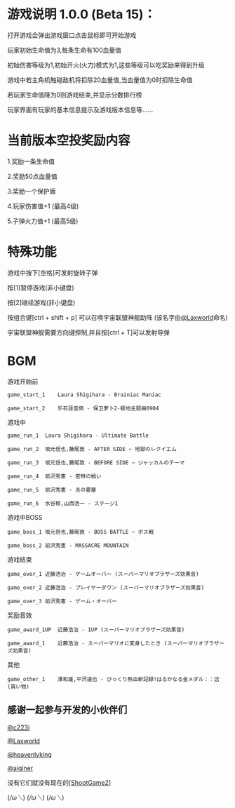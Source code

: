 # 游戏说明 1.0.0 (Beta 15)：

打开游戏会弹出游戏窗口点击鼠标即可开始游戏

玩家初始生命值为3,每条生命有100血量值

初始伤害等级为1,初始开火(火力)模式为1,这些等级可以吃奖励来得到升级

游戏中若主角机触碰敌机将扣除20血量值,当血量值为0时扣除生命值

若玩家生命值降为0则游戏结束,并显示分数排行榜

玩家界面有玩家的基本信息提示及游戏版本信息等......

# 当前版本空投奖励内容

1.奖励一条生命值

2.奖励50点血量值

3.奖励一个保护盾

4.玩家伤害值+1 (最高4级)

5.子弹火力值+1 (最高5级)

# 特殊功能

游戏中按下[空格]可发射旋转子弹

按[1]暂停游戏(非小键盘)

按[2]继续游戏(非小键盘)

按组合键[ctrl + shift + p] 可以召唤宇宙联盟神舰助阵 (该名字由[@Laxworld](https://github.com/Laxworld)命名)

宇宙联盟神舰需要方向键控制,并且按[ctrl + T]可以发射导弹



# BGM

游戏开始前

	game_start_1	Laura Shigihara - Brainiac Maniac

	game_start_2	乐石涯音频 - 保卫萝卜2-极地主题曲0904

游戏中

	game_run_1	Laura Shigihara - Ultimate Battle

	game_run_2	坂元信也,藤尾敦 - AFTER SIDE ~ 地獄のレクイエム

	game_run_3	坂元信也,藤尾敦 - BEFORE SIDE ~ ジャッカルのテーマ

	game_run_4	前沢秀憲 - 密林の戦い

	game_run_5	前沢秀憲 - 炎の要塞

	game_run_6	水谷郁,山西浩一 - ステージ1

游戏中BOSS

	game_boss_1	坂元信也,藤尾敦 - BOSS BATTLE ~ ボス戦

	game_boss_2	前沢秀憲 - MASSACRE MOUNTAIN

游戏结束

	game_over_1	近藤浩治 - ゲームオーバー (スーパーマリオブラザーズ効果音)

	game_over_2	近藤浩治 - プレイヤーダウン (スーパーマリオブラザーズ効果音)

	game_over_3	前沢秀憲 - ゲーム・オーバー

奖励音效

	game_award_1UP	近藤浩治 - 1UP (スーパーマリオブラザーズ効果音)

	game_award_1	近藤浩治 - スーパーマリオに変身したとき (スーパーマリオブラザーズ効果音)

其他

	game_other_1	澤和雄,平沢道也 - びっくり熱血新記録!はるかなる金メダル：：店 (買い物)



## 感谢一起参与开发的小伙伴们

[@c223i](https://github.com/c223i)

[@Laxworld](https://github.com/Laxworld)

[@heavenlyking](https://github.com/heavenlyking)

[@aiqiner](https://github.com/aiqiner)

没有它们就没有现在的[[ShootGame2](https://c223i.github.io/ShootGame2/)]

(*/ω＼*) (*/ω＼*) (*/ω＼*)
